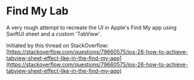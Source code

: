 # Find My Lab

A very rough attempt to recreate the UI in Apple's Find My app using SwiftUI sheet and a custom 'TabView'.

Initiated by this thread on StackOverflow: [https://stackoverflow.com/questions/79660575/ios-26-how-to-achieve-tabview-sheet-effect-like-in-the-find-my-app](https://stackoverflow.com/questions/79660575/ios-26-how-to-achieve-tabview-sheet-effect-like-in-the-find-my-app)
